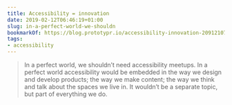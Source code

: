 ```yaml
---
title: Accessibility = innovation
date: 2019-02-12T06:46:19+01:00
slug: in-a-perfect-world-we-shouldn
bookmarkOf: https://blog.prototypr.io/accessibility-innovation-20912107fc4e
tags:
- accessibility
---
```

> In a perfect world, we shouldn’t need accessibility meetups. In a perfect world accessibility would be embedded in the way we design and develop products; the way we make content; the way we think and talk about the spaces we live in. It wouldn’t be a separate topic, but part of everything we do.

